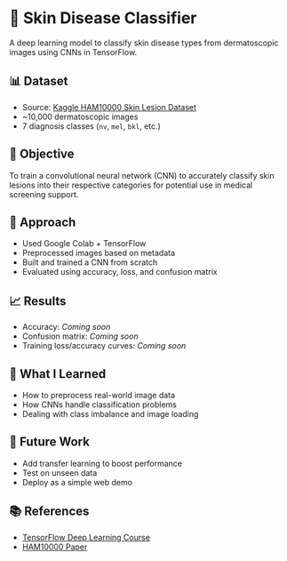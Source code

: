 # 🧪 Skin Disease Classifier

A deep learning model to classify skin disease types from dermatoscopic images using CNNs in TensorFlow.

## 📊 Dataset

- Source: [Kaggle HAM10000 Skin Lesion Dataset](https://www.kaggle.com/datasets/kmader/skin-cancer-mnist-ham10000)
- ~10,000 dermatoscopic images
- 7 diagnosis classes (`nv`, `mel`, `bkl`, etc.)

## 🧠 Objective

To train a convolutional neural network (CNN) to accurately classify skin lesions into their respective categories for potential use in medical screening support.

## 🧪 Approach

- Used Google Colab + TensorFlow
- Preprocessed images based on metadata
- Built and trained a CNN from scratch
- Evaluated using accuracy, loss, and confusion matrix

## 📈 Results

- Accuracy: *Coming soon*
- Confusion matrix: *Coming soon*
- Training loss/accuracy curves: *Coming soon*

## 🧠 What I Learned

- How to preprocess real-world image data
- How CNNs handle classification problems
- Dealing with class imbalance and image loading

## 🚀 Future Work

- Add transfer learning to boost performance
- Test on unseen data
- Deploy as a simple web demo

## 📚 References

- [TensorFlow Deep Learning Course](https://github.com/mrdbourke/tensorflow-deep-learning)
- [HAM10000 Paper](https://arxiv.org/abs/1803.10417)
